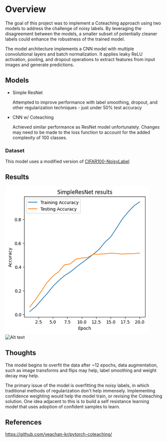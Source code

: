 # Overview

The goal of this project was to implement a Coteaching approach using two models to address the challenge of noisy labels. By leveraging the disagreement between the models, a smaller subset of potentially cleaner labels could enhance the robustness of the trained model. 

The model architecture implements a CNN model with multiple convolutional layers and batch normalization. It applies leaky ReLU activation, pooling, and dropout operations to extract features from input images and generate predictions.

## Models
- Simple ResNet

  Attempted to improve performance with label smoothing, dropout, and other regularization techniques - just under 50% test accuracy
- CNN w/ Coteaching

  Achieved similar performance as ResNet model unfortunately. Changes may need to be made to the loss function to account for the added complexity of 100 classes.
  
### Dataset

This model uses a modified version of [CIFAR100-NoisyLabel](https://www.kaggle.com/c/cifar100-image-classification-with-noisy-labels/data)


## Results
![Alt text](/RESNETcurve.png "ResNet results")
![Alt text](/COLEARNINGresults "Loss Curve")

## Thoughts 

The model begins to overfit the data after ~12 epochs, data augmentation, such as image transforms and flips may help, label smoothing and weight decay may help.

The primary issue of the model is overfitting the noisy labels, in which traditional methods of regularization don't help immensely. Implementing confidence weighting would help the model train, or revising the Coteaching solution. One idea adjacent to this is to build a self resistance learning model that uses adoption of confident samples to learn.

## References
https://github.com/yeachan-kr/pytorch-coteaching/
